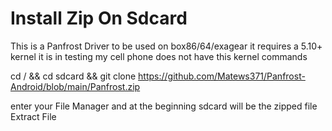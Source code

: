 # Install Zip On Sdcard
This is a Panfrost Driver to be used on box86/64/exagear it requires a 5.10+ kernel it is in testing my cell phone does not have this kernel
commands 


cd / && cd sdcard && git clone  https://github.com/Matews371/Panfrost-Android/blob/main/Panfrost.zip 


enter your File Manager and at the beginning sdcard will be the zipped file Extract File 
